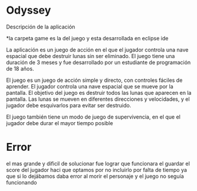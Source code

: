 # Odyssey 


Descripción de la aplicación

*la carpeta game es la del juego y esta desarrollada en eclipse ide

La aplicación es un juego de acción en el que el jugador controla una nave espacial que debe destruir lunas sin ser eliminado. El juego tiene una duración de 3 meses y fue desarrollado por un estudiante de programación de 18 años.

El juego es un juego de acción simple y directo, con controles fáciles de aprender. El jugador controla una nave espacial que se mueve por la pantalla. El objetivo del juego es destruir todos las lunas que aparecen en la pantalla. Las lunas se mueven en diferentes direcciones y velocidades, y el jugador debe esquivarlos para evitar ser destruido.

El juego también tiene un modo de juego de supervivencia, en el que el jugador debe durar el mayor tiempo posible
# Error
el mas grande y dificil de solucionar fue lograr que funcionara el guardar el score del jugador haci que optamos por no incluirlo por falta de tiempo ya que si lo dejábamos daba error al morir el personaje y el juego no seguía funcionando 

